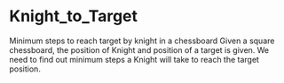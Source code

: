 # Knight_to_Target
Minimum steps to reach target by knight in a chessboard
Given a square chessboard, the position of Knight and position of a target is given. 
We need to find out minimum steps a Knight will take to reach the target position.
